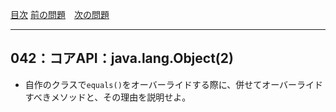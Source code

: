[目次](../toc.md)
[前の問題](../041/README.md)　[次の問題](../043/README.md)


***
## 042：コアAPI：java.lang.Object(2)
* 自作のクラスで`equals()`をオーバーライドする際に、併せてオーバーライドすべきメソッドと、その理由を説明せよ。


